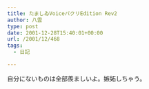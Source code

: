 ```yaml
---
title: たましゐVoiceパクリEdition Rev2
author: 八雲
type: post
date: 2001-12-28T15:40:01+00:00
url: /2001/12/468
tags:
  - 日記

---
```

自分にないものは全部羨ましいよ。嫉妬しちゃう。
